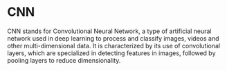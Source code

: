 # CNN
CNN stands for Convolutional Neural Network, a type of artificial neural network used in deep learning to process and classify images, videos and other multi-dimensional data. It is characterized by its use of convolutional layers, which are specialized in detecting features in images, followed by pooling layers to reduce dimensionality.
